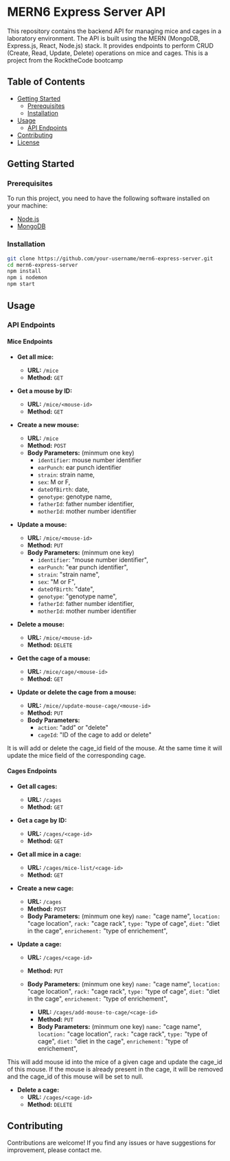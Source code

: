 # MERN6 Express Server API

This repository contains the backend API for managing mice and cages in a laboratory environment. The API is built using the MERN (MongoDB, Express.js, React, Node.js) stack. It provides endpoints to perform CRUD (Create, Read, Update, Delete) operations on mice and cages. This is a project from the RocktheCode bootcamp

## Table of Contents

- [Getting Started](#getting-started)
  - [Prerequisites](#prerequisites)
  - [Installation](#installation)
- [Usage](#usage)
  - [API Endpoints](#api-endpoints)
- [Contributing](#contributing)
- [License](#license)

## Getting Started

### Prerequisites

To run this project, you need to have the following software installed on your machine:

- [Node.js](https://nodejs.org/)
- [MongoDB](https://www.mongodb.com/try/download/community)

### Installation

```bash
git clone https://github.com/your-username/mern6-express-server.git
cd mern6-express-server
npm install
npm i nodemon
npm start
```

## Usage

### API Endpoints

#### **Mice Endpoints**

- **Get all mice:**

  - **URL:** `/mice`
  - **Method:** `GET`

- **Get a mouse by ID:**

  - **URL:** `/mice/<mouse-id>`
  - **Method:** `GET`

- **Create a new mouse:**

  - **URL:** `/mice`
  - **Method:** `POST`
  - **Body Parameters:**
    (minmum one key)
    - `identifier`: mouse number identifier
    - `earPunch`: ear punch identifier
    - `strain`: strain name,
    - `sex`: M or F,
    - `dateOfBirth`: date,
    - `genotype`: genotype name,
    - `fatherId`: father number identifier,
    - `motherId`: mother number identifier

- **Update a mouse:**

  - **URL:** `/mice/<mouse-id>`
  - **Method:** `PUT`
  - **Body Parameters:**
    (minmum one key)
    - `identifier`: "mouse number identifier",
    - `earPunch`: "ear punch identifier",
    - `strain`: "strain name",
    - `sex`: "M or F",
    - `dateOfBirth`: "date",
    - `genotype`: "genotype name",
    - `fatherId`: father number identifier,
    - `motherId`: mother number identifier

- **Delete a mouse:**

  - **URL:** `/mice/<mouse-id>`
  - **Method:** `DELETE`

- **Get the cage of a mouse:**

  - **URL:** `/mice/cage/<mouse-id>`
  - **Method:** `GET`

- **Update or delete the cage from a mouse:**
  - **URL:** `/mice//update-mouse-cage/<mouse-id>`
  - **Method:** `PUT`
  - **Body Parameters:**
    - `action`: "add" or "delete"
    - `cageId`: "ID of the cage to add or delete"

It is will add or delete the cage_id field of the mouse. At the same time it will update the mice field of the corresponding cage.

#### **Cages Endpoints**

- **Get all cages:**

  - **URL:** `/cages`
  - **Method:** `GET`

- **Get a cage by ID:**

  - **URL:** `/cages/<cage-id>`
  - **Method:** `GET`

- **Get all mice in a cage:**

  - **URL:** `/cages/mice-list/<cage-id>`
  - **Method:** `GET`

- **Create a new cage:**

  - **URL:** `/cages`
  - **Method:** `POST`
  - **Body Parameters:**
    (minmum one key)
    `name:` "cage name",
    `location:` "cage location",
    `rack:` "cage rack",
    `type:` "type of cage",
    `diet:` "diet in the cage",
    `enrichement:` "type of enrichement",

- **Update a cage:**

  - **URL:** `/cages/<cage-id>`
  - **Method:** `PUT`
  - **Body Parameters:**
    (minmum one key)
    `name:` "cage name",
    `location:` "cage location",
    `rack:` "cage rack",
    `type:` "type of cage",
    `diet:` "diet in the cage",
    `enrichement:` "type of enrichement",

    - **URL:** `/cages/add-mouse-to-cage/<cage-id>`
    - **Method:** `PUT`
    - **Body Parameters:**
      (minmum one key)
      `name:` "cage name",
      `location:` "cage location",
      `rack:` "cage rack",
      `type:` "type of cage",
      `diet:` "diet in the cage",
      `enrichement:` "type of enrichement",

This will add mouse id into the mice of a given cage and update the cage_id of this mouse. If the mouse is already present in the cage, it will be removed and the cage_id of this mouse will be set to null.

- **Delete a cage:**
  - **URL:** `/cages/<cage-id>`
  - **Method:** `DELETE`

## Contributing

Contributions are welcome! If you find any issues or have suggestions for improvement, please contact me.
